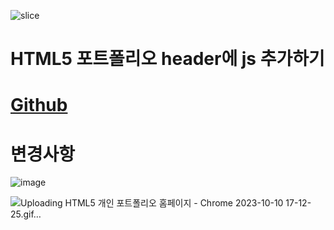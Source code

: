 ![slice](https://capsule-render.vercel.app/api?type=slice&color=auto&height=200&text=css%20Portfolio&fontAlign=70&rotate=13&fontAlignY=25&desc=20230919&descAlignY=44)

# HTML5 포트폴리오 header에 js 추가하기

# <a href="https://baesub.github.io/Tue_Report/1010/ch04_mportpolio/mintro.html"> Github </a>

# 변경사항



![image](https://github.com/baesub/Tue_Report/assets/113866062/7b19ac3e-c031-4c8e-a0f2-ea01a279c5e6)


![Uploading HTML5 개인 포트폴리오 홈페이지 - Chrome 2023-10-10 17-12-25.gif…]()
